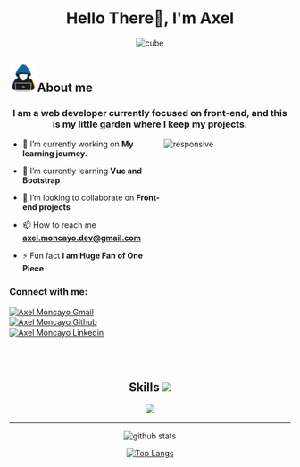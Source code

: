 <h1 align="center">Hello There👋, I'm Axel</h1>

<div align="center" width="50">
<img src="https://media.giphy.com/media/X4SS63h7k5umY/giphy.gif" alt="cube" width="300"/>
</div>

## <img src = "https://github.com/0xAbdulKhalid/0xAbdulKhalid/raw/main/assets/mdImages/about_me.gif" width = 50px>**About me**

<h3 align="center">I am a web developer currently focused on front-end, and this is my little garden where I keep my projects.</h3>

<div>
<img align="right" src="https://media.giphy.com/media/xT0Gqn9yuw8hnPGn5K/giphy.gif" alt="responsive" width=45% height="350"/>

- 🔭 I’m currently working on **My learning journey.**

- 🌱 I’m currently learning **Vue and Bootstrap**

- 👯 I’m looking to collaborate on **Front-end projects**

- 📫 How to reach me **axel.moncayo.dev@gmail.com**

- ⚡ Fun fact **I am Huge Fan of One Piece**
</div>

<h3 align="left">Connect with me:</h3>
<p align="left">
<a href="mailto:axel.moncayo.dev@gmail.com" target="_blank">
  <img align="center" alt="Axel Moncayo Gmail" width="100px" src="https://img.shields.io/badge/Gmail-D14836?style=for-the-badge&logo=gmail&logoColor=white" />
</a>

<a href="https://github.com/AxceleratorR2" target="_blank">
  <img align="center" alt="Axel Moncayo Github" width="100px" src="https://img.shields.io/badge/GitHub-100000?style=for-the-badge&logo=github&logoColor=white" />
</a>

<a href="" target="_blank">
  <img align="center" alt="Axel Moncayo Linkedin" width="116px" src="https://img.shields.io/badge/LinkedIn-0077B5?style=for-the-badge&logo=linkedin&logoColor=white" />
</a>
</p>

<br> 
<br>

<h2 align="center"> Skills <img src = "https://media2.giphy.com/media/QssGEmpkyEOhBCb7e1/giphy.gif?cid=ecf05e47a0n3gi1bfqntqmob8g9aid1oyj2wr3ds3mg700bl&rid=giphy.gif" width = 32px> </h2>

<p align="center">
  <a href="https://skillicons.dev">
    <img src="https://skillicons.dev/icons?i=html,css,sass,js,gulp,git,github,vscode" />
  </a>
</p>

---

<div align="center">

<img src="https://github-readme-streak-stats.herokuapp.com/?user=AxelMoncayo&theme=monokai&hide_border=true&date_format=j%2Fn%5B%2FY%5D&exclude_days=Sun%2CSat" alt="github stats">

[![Top Langs](https://github-readme-stats.vercel.app/api/top-langs/?username=AxelMoncayo&layout=compact)](https://github.com/anuraghazra/github-readme-stats)

</div>
